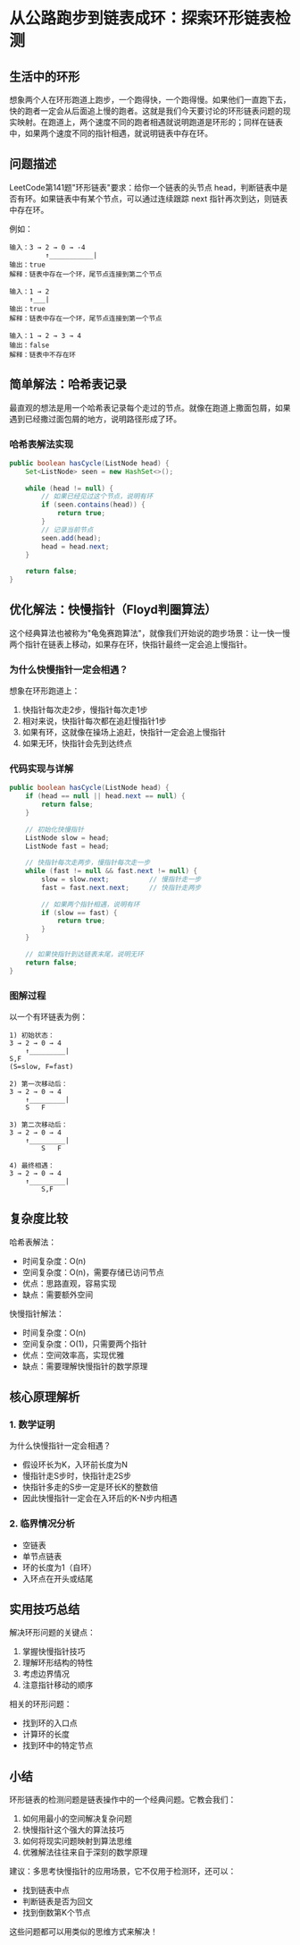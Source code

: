 # 从公路跑步到链表成环：探索环形链表检测

## 生活中的环形
想象两个人在环形跑道上跑步，一个跑得快，一个跑得慢。如果他们一直跑下去，快的跑者一定会从后面追上慢的跑者。这就是我们今天要讨论的环形链表问题的现实映射。在跑道上，两个速度不同的跑者相遇就说明跑道是环形的；同样在链表中，如果两个速度不同的指针相遇，就说明链表中存在环。

## 问题描述
LeetCode第141题"环形链表"要求：给你一个链表的头节点 head，判断链表中是否有环。如果链表中有某个节点，可以通过连续跟踪 next 指针再次到达，则链表中存在环。

例如：
```
输入：3 → 2 → 0 → -4
         ↑___________|
输出：true
解释：链表中存在一个环，尾节点连接到第二个节点

输入：1 → 2
     ↑___|
输出：true
解释：链表中存在一个环，尾节点连接到第一个节点

输入：1 → 2 → 3 → 4
输出：false
解释：链表中不存在环
```

## 简单解法：哈希表记录
最直观的想法是用一个哈希表记录每个走过的节点。就像在跑道上撒面包屑，如果遇到已经撒过面包屑的地方，说明路径形成了环。

### 哈希表解法实现
```java
public boolean hasCycle(ListNode head) {
    Set<ListNode> seen = new HashSet<>();
    
    while (head != null) {
        // 如果已经见过这个节点，说明有环
        if (seen.contains(head)) {
            return true;
        }
        // 记录当前节点
        seen.add(head);
        head = head.next;
    }
    
    return false;
}
```

## 优化解法：快慢指针（Floyd判圈算法）
这个经典算法也被称为"龟兔赛跑算法"，就像我们开始说的跑步场景：让一快一慢两个指针在链表上移动，如果存在环，快指针最终一定会追上慢指针。

### 为什么快慢指针一定会相遇？
想象在环形跑道上：
1. 快指针每次走2步，慢指针每次走1步
2. 相对来说，快指针每次都在追赶慢指针1步
3. 如果有环，这就像在操场上追赶，快指针一定会追上慢指针
4. 如果无环，快指针会先到达终点

### 代码实现与详解
```java
public boolean hasCycle(ListNode head) {
    if (head == null || head.next == null) {
        return false;
    }
    
    // 初始化快慢指针
    ListNode slow = head;
    ListNode fast = head;
    
    // 快指针每次走两步，慢指针每次走一步
    while (fast != null && fast.next != null) {
        slow = slow.next;          // 慢指针走一步
        fast = fast.next.next;     // 快指针走两步
        
        // 如果两个指针相遇，说明有环
        if (slow == fast) {
            return true;
        }
    }
    
    // 如果快指针到达链表末尾，说明无环
    return false;
}
```

### 图解过程
以一个有环链表为例：
```
1) 初始状态：
3 → 2 → 0 → 4
    ↑_________|
S,F
(S=slow, F=fast)

2) 第一次移动后：
3 → 2 → 0 → 4
    ↑_________|
    S   F

3) 第二次移动后：
3 → 2 → 0 → 4
    ↑_________|
        S   F

4) 最终相遇：
3 → 2 → 0 → 4
    ↑_________|
        S,F
```

## 复杂度比较
哈希表解法：
- 时间复杂度：O(n)
- 空间复杂度：O(n)，需要存储已访问节点
- 优点：思路直观，容易实现
- 缺点：需要额外空间

快慢指针解法：
- 时间复杂度：O(n)
- 空间复杂度：O(1)，只需要两个指针
- 优点：空间效率高，实现优雅
- 缺点：需要理解快慢指针的数学原理

## 核心原理解析

### 1. 数学证明
为什么快慢指针一定会相遇？
- 假设环长为K，入环前长度为N
- 慢指针走S步时，快指针走2S步
- 快指针多走的S步一定是环长K的整数倍
- 因此快慢指针一定会在入环后的K-N步内相遇

### 2. 临界情况分析
- 空链表
- 单节点链表
- 环的长度为1（自环）
- 入环点在开头或结尾

## 实用技巧总结
解决环形问题的关键点：
1. 掌握快慢指针技巧
2. 理解环形结构的特性
3. 考虑边界情况
4. 注意指针移动的顺序

相关的环形问题：
- 找到环的入口点
- 计算环的长度
- 找到环中的特定节点

## 小结
环形链表的检测问题是链表操作中的一个经典问题。它教会我们：
1. 如何用最小的空间解决复杂问题
2. 快慢指针这个强大的算法技巧
3. 如何将现实问题映射到算法思维
4. 优雅解法往往来自于深刻的数学原理

建议：多思考快慢指针的应用场景，它不仅用于检测环，还可以：
- 找到链表中点
- 判断链表是否为回文
- 找到倒数第K个节点

这些问题都可以用类似的思维方式来解决！


